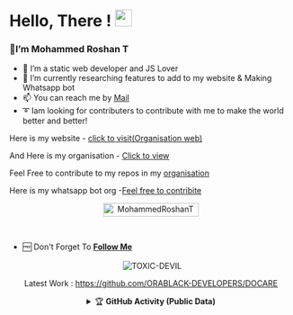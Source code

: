# Hello, There ! <img src="https://raw.githubusercontent.com/MartinHeinz/MartinHeinz/master/wave.gif" width="30px">
### 👋I’m Mohammed Roshan T
- 👀 I’m a static web developer and JS Lover
- 🌱 I’m currently researching features to add to my website & Making Whatsapp bot
- 📫 You can reach me by <a href = "mailto:mohammedroshan8289@gmail.com">Mail</a>
- ➰ Iam looking for contributers to contribute with me to make the world better and better!

Here is my website - <a href = "https://orablackdevelopers.netlify.app">click to visit(Organisation web)</a>

And Here is my organisation - <a href = "https://github.com/ORABLACK-DEVELOPERS">Click to view</a>

Feel Free to contribute to my repos in my <a href = "https://github.com/ORABLACK-DEVELOPERS">organisation</a>

Here is my whatsapp bot org -<a href = "https://github.com/RoshanSer">Feel free to contribite</a>

<p align="center"> <a href="MohammedRoshanT"><img width="170px" height="24" src="https://komarev.com/ghpvc/?username=MohammedRoshanT&label=PROFILE%20VISITORS&color=green&style=flat-square" alt="MohammedRoshanT" /></a> </p><br>
 
- 🆓 Don't Forget To **[Follow Me](https://github.com/MohammedRoshanT)**
<div align="center">
<p>&nbsp;<img align="center" src="https://github-readme-stats.vercel.app/api?username=MohammedRoshanT&show_icons=true&theme=nightowl" alt="TOXIC-DEVIL" /></p>

Latest Work : https://github.com/ORABLACK-DEVELOPERS/DOCARE


<details>
    <summary>&#127942 <b>GitHub Activity (Public Data)</b></summary><br/>

![Metrics](https://metrics.lecoq.io/MohammedRoshanT?template=classic&followup=1&isocalendar=1&languages=1&isocalendar.duration=half-year&config.timezone=Europe%2FIstanbul)

</details>
<!---
MohammedRoshanT/MohammedRoshanT is a ✨ special ✨ repository because its `README.md` (this file) appears on your GitHub profile.
You can click the Preview link to take a look at your changes.
--->
